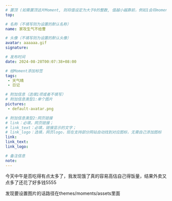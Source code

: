```yaml
---
# 置顶 (如需置顶这片Moment, 则将值设定为大于0的整数, 值越小越靠前，例如1会将moment放在最顶端)
top: 

# 名称（不填写则为设置的默认名称）
name: 家攻生气不给曹

# 头像（不填写则为设置的默认头像）
avatar: aaaaaa.gif
signature: 

# 发布时间
date: 2024-08-28T00:07:38+08:00

# 给Moment添加标签
tags:
 - 天气晴
 - 日记

# 附加信息（选填1项或者不填写）
# 附加信息类型1:单个图片
pictures:
 - default-avatar.png

# 附加信息类型2:网页链接
# link：必填，网页链接；
# link_text：必填，链接显示的文字；
# link_logo：选填，网页logo，现在支持部分网站自动找到对应图标，无需自己添加图标
link:
link_text:
link_logo:

# 备注信息
note:
---
```


<!-- 下面开始写正文 -->

今天中午是否吃得有点太多了，我发现饿了真的容易高估自己得饭量，结果外卖又点多了还花了好多钱5555

发现要设置图片的话路径在themes/moments/assets里面